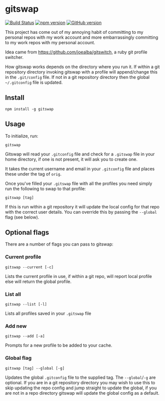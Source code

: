 # gitswap

[![Build Status](https://travis-ci.org/WebDevStu/gitswap.svg?branch=master)](https://travis-ci.org/WebDevStu/gitswap)
[![npm version](https://badge.fury.io/js/gitswap.svg)](https://badge.fury.io/js/gitswap)
[![GitHub version](https://badge.fury.io/gh/webdevstu%2Fgitswap.svg)](https://badge.fury.io/gh/webdevstu%2Fgitswap)

This project has come out of my annoying habit of committing to my personal repos with my work account and more embarrassingly committing to my work repos with my personal account.

Idea came from <a href="https://github.com/joealba/gitswitch">https://github.com/joealba/gitswitch</a>, a ruby git profile switcher.

How gitswap works depends on the directory where you run it. If within a git repository directory invoking gitswap with a profile will append/change this in the `.git/config` file. If not in a git repository directory then the global `~/.gitconfig` file is updated.

## Install

    npm install -g gitswap

## Usage

To initialize, run:

    gitswap

Gitswap will read your `.gitconfig` file and check for a `.gitswap` file in your home directory, if one is not present, it will ask you to create one.

It takes the current username and email in your `.gitconfig` file and places these under the tag of `orig`.

Once you've filled your `.gitswap` file with all the profiles you need simply run the following to swap to that profile:

    gitswap [tag]

If this is run within a git repository it will update the local config for that repo with the correct user details. You can override this by passing the `--global` flag (see below).

## Optional flags

There are a number of flags you can pass to gitswap:

### Current profile

    gitswap --current [-c]

Lists the current profile in use, if within a git repo, will report local profile else will return the global profile.

### List all

    gitswap --list [-l]

Lists all profiles saved in your `.gitswap` file

### Add new

    gitswap --add [-a]

Prompts for a new profile to be added to your cache.

### Global flag

    gitswap [tag] --global [-g]

Updates the global `.gitconfig` file to the supplied tag. The `--global`/`-g` are optional. If you are in a git repository directory you may wish to use this to skip updating the repo config and jump straight to update the global, if you are not in a repo directory gitswap will update the global config as a default.